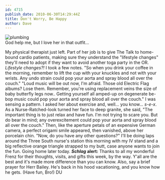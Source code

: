 ```yaml
---
id: 4715
publish_date: 2010-06-30T14:29:44Z
title: Don't Worry, Be Happy
author: Dave
---
```

![plumbing](http://www.flagstafffrenzy.org/wp-content/uploads/2010/06/NurseRatched-1.jpg)  
God help me, but I love her in that outfit...

My physical therapist just left. Part of her job is to give The Talk to home-bound cardio patients, making sure they understand the "lifestyle changes" they'll need to adopt if they want to avoid another toga party in the OR. _Lifestyle changes?!_ I took a few notes. "So when you drink your coffee in the morning, remember to lift the cup with your knuckles and not with your wrists. Any undo strain could pop your aorta and spray blood all over the couch." "Loud music will be out now, I'm afraid. Those old Electric Flag albums? Lose them. Remember, you're using replacement veins the size of baby butterfly legs now.. Getting yourself all amped-up on degenerate be-bop music could pop your aorta and spray blood all over the couch." I was sensing a pattern. I asked her about exercise and, well... you know... _s-e-x_. As a Nurse-Ratched-look turned her face to deep granite, she said, "The important thing is to just relax and have fun. I'm not trying to scare you. But do bear in mind; any overexcitement could pop your aorta and spray blood all over the couch." Then, like the aperture petals of an expensive German camera, a perfect origami smile appeared, then vanished, above her porcelain chin. "Now, do you have any other questions?" I'll be doing laps around the Three South nurse's station this morning with my IV stand and a big reflective orange triangle strapped to my butt, case anyone wants to join the fun. Going home later today. **_Schlag_ alert:** Thanks to all my wonderful Frenz for their thoughts, visits, and gifts this week, by the way. Y'all are the best and it's made more difference than you can know. Also, say a brief prayer for Herr Bailey. He's back in his hood vacationing, and you know how he gets. (Have fun, Bro!) DU